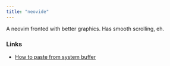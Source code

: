 ```yaml
---
title: "neovide"
---
```


A neovim fronted with better graphics. Has smooth scrolling, eh.

### Links
- [How to paste from system buffer](https://github.com/neovide/neovide/issues/1282)
